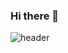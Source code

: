 ### Hi there 👋

![header](https://capsule-render.vercel.app/api?type=waving&color=E2C8CC&height=300&section=header&text=JOONGHYUN&fontColor=373737&fontSize=90&fontAlign=62&fontAlignY=32&desc=To%20become%20a%20top%20twenty%20developer...&descSize=25&descAlign=67&descAlignY=50)

<!--
**junghyun0783/junghyun0783** is a ✨ _special_ ✨ repository because its `README.md` (this file) appears on your GitHub profile.

Here are some ideas to get you started:

- 🔭 I’m currently working on ...
- 🌱 I’m currently learning ...
- 👯 I’m looking to collaborate on ...
- 🤔 I’m looking for help with ...
- 💬 Ask me about ...
- 📫 How to reach me: ...
- 😄 Pronouns: ...
- ⚡ Fun fact: ...
-->
